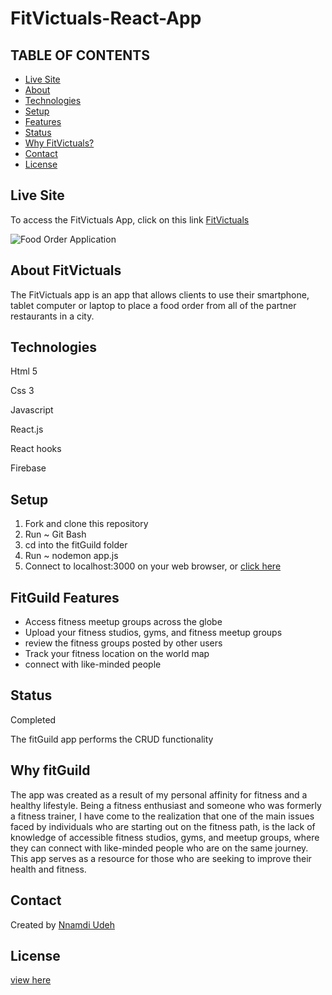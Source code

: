 # FitVictuals-React-App
## TABLE OF CONTENTS
* [Live Site](#Live-Site)
* [About](#About-FitVictuals)
* [Technologies](#Technologies)
* [Setup](#Setup)
* [Features](#FitVictuals-Features)
* [Status](#Status)
* [Why FitVictuals?](#Why-FitVictuals)
* [Contact](#Contact)
* [License](#License)

## Live Site
To access the FitVictuals App, click on this link [FitVictuals](https://fitvictuals-d2d35.web.app/)

![Food Order Application](https://i.ibb.co/svXbhJw/Screenshot-26.png)

## About FitVictuals
The FitVictuals app is an app that allows clients to use their smartphone, tablet computer or laptop to place a food order from all of the partner restaurants in a city.

## Technologies
Html 5

Css 3

Javascript

React.js

React hooks

Firebase

## Setup
1. Fork and clone this repository
2. Run ~ Git Bash
3. cd into the fitGuild folder
4. Run ~ nodemon app.js
5. Connect to localhost:3000 on your web browser, or [click here](http://localhost:3000/)

## FitGuild Features
- Access fitness meetup groups across the globe
- Upload your fitness studios, gyms, and fitness meetup groups
- review the fitness groups posted by other users
- Track your fitness location on the world map
- connect with like-minded people

## Status 
Completed

The fitGuild app performs the CRUD functionality

## Why fitGuild
The app was created as a result of my personal affinity for fitness and a healthy lifestyle. Being a fitness enthusiast and someone who was formerly a fitness trainer, I have come to the realization that one of the main issues faced by individuals who are starting out on the fitness path, is the lack of knowledge of accessible fitness studios, gyms, and meetup groups, where they can connect with like-minded people who are on the same journey. This app serves as a resource for those who are seeking to improve their health and fitness.

## Contact
Created by [Nnamdi Udeh](http://www.linkedin.com/in/nnamdi-udeh-630a33185)

## License
[view here](License.txt)
